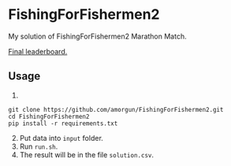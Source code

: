 # FishingForFishermen2
My solution of FishingForFishermen2 Marathon Match.

[Final leaderboard.](https://community.topcoder.com/longcontest/stats/?module=ViewOverview&rd=16978)

## Usage
1.
```
git clone https://github.com/amorgun/FishingForFishermen2.git
cd FishingForFishermen2
pip install -r requirements.txt
```
2. Put data into `input` folder.
3. Run `run.sh`.
4. The result will be in the file `solution.csv`.
